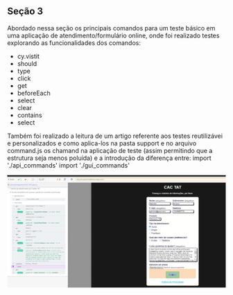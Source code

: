 ## Seção 3 

Abordado nessa seção os principais comandos para um teste básico em uma aplicação de atendimento/formulário online, onde foi realizado testes explorando as funcionalidades dos comandos:
- cy.vistit
- should
- type
- click
- get
- beforeEach
- select
- clear
- contains
- select

Também foi realizado a leitura de um artigo referente aos testes reutilizávei e personalizados e como aplica-los na pasta support e no arquivo command.js os chamand na aplicação de teste (assim permitindo que a estrutura seja menos poluída) e a introdução da diferença entre:
import './api_commands'
import './gui_commands'

![](./image/Captura%20de%20tela%202024-11-02%20211100.png)
